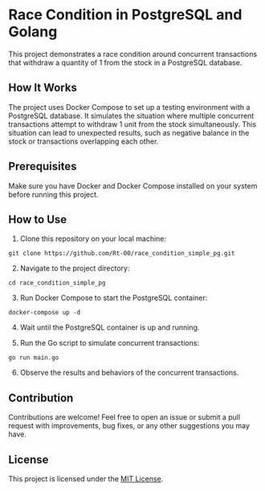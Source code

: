 # Race Condition in PostgreSQL and Golang

This project demonstrates a race condition around concurrent transactions that withdraw a quantity of 1 from the stock in a PostgreSQL database.

## How It Works

The project uses Docker Compose to set up a testing environment with a PostgreSQL database. It simulates the situation where multiple concurrent transactions attempt to withdraw 1 unit from the stock simultaneously. This situation can lead to unexpected results, such as negative balance in the stock or transactions overlapping each other.

## Prerequisites

Make sure you have Docker and Docker Compose installed on your system before running this project.

## How to Use

1. Clone this repository on your local machine:
```
git clone https://github.com/Rt-00/race_condition_simple_pg.git
```    

2. Navigate to the project directory:
```
cd race_condition_simple_pg
```

3. Run Docker Compose to start the PostgreSQL container:
```
docker-compose up -d
```

4. Wait until the PostgreSQL container is up and running.

5. Run the Go script to simulate concurrent transactions:
```
go run main.go
```

6. Observe the results and behaviors of the concurrent transactions.

## Contribution

Contributions are welcome! Feel free to open an issue or submit a pull request with improvements, bug fixes, or any other suggestions you may have.

## License

This project is licensed under the [MIT License](LICENSE).
